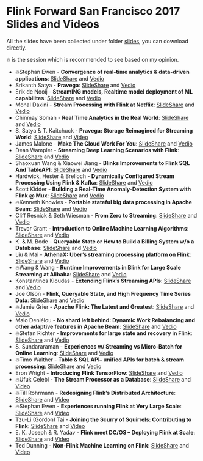 # Flink Forward San Francisco 2017 Slides and Videos

All the slides have been collected under folder [slides](https://github.com/flink-china/flink-forward-sf-2017/tree/master/slides), you can download directly.

🔥 is the session which is recommended to see based on my opinion.

- 🔥Stephan Ewen - **Convergence of real-time analytics & data-driven applications**: [SlideShare](https://www.slideshare.net/FlinkForward/flink-forward-sf-2017-stephan-ewen-convergence-of-realtime-analytics-and-datadriven-applications) and [Vedio](https://www.youtube.com/watch?v=i6RY9GFdlg4&index=1&list=PLDX4T_cnKjD2UC6wJr_wRbIvtlMtkc-n2)
- Srikanth Satya - **Pravega**: [SlideShare](https://www.slideshare.net/FlinkForward/flink-forward-sf-2017-srikanth-satya-tom-kaitchuck-pravega-storage-reimagined-for-streaming-world) and [Vedio](https://www.youtube.com/watch?v=K19TUdwzCgk&index=2&list=PLDX4T_cnKjD2UC6wJr_wRbIvtlMtkc-n2)
- Erik de Nooij - **StreamING models, Realtime model deployment of ML capabilites**: [SlideShare](https://www.slideshare.net/FlinkForward/flink-forward-sf-2017-erik-de-nooij-streaming-models-how-ing-adds-models-at-runtime-to-catch-fraudsters) and [Vedio](https://www.youtube.com/watch?v=Do7C4UJyWCM&index=3&list=PLDX4T_cnKjD2UC6wJr_wRbIvtlMtkc-n2)
- Monal Daxini - **Stream Processing with Flink at Netflix**: [SlideShare](https://www.slideshare.net/mdaxini/flink-forward2017netflix-keystonespaas) and [Vedio](https://www.youtube.com/watch?v=sPB8w-YXX1s&index=4&list=PLDX4T_cnKjD2UC6wJr_wRbIvtlMtkc-n2)
- Chinmay Soman - **Real Time Analytics in the Real World**: [SlideShare](https://www.slideshare.net/FlinkForward/flink-forward-sf-2017-chinmay-soman-real-time-analytics-in-the-real-world-challenges-and-lessons-at-uber) and [Vedio](https://www.youtube.com/watch?v=-3OVXCkrm-w&index=5&list=PLDX4T_cnKjD2UC6wJr_wRbIvtlMtkc-n2)
- S. Satya & T. Kaitchuck - **Pravega: Storage Reimagined for Streaming World**: [SlideShare](https://www.slideshare.net/FlinkForward/flink-forward-sf-2017-srikanth-satya-tom-kaitchuck-pravega-storage-reimagined-for-streaming-world) and [Video](https://www.youtube.com/watch?v=s8DvYqO48eo&index=6&list=PLDX4T_cnKjD2UC6wJr_wRbIvtlMtkc-n2)
- James Malone - **Make The Cloud Work For You**: [SlideShare](https://www.slideshare.net/FlinkForward/flink-forward-sf-2017-james-malone-make-the-cloud-work-for-you-75013797) and [Vedio](https://www.youtube.com/watch?v=9LLxQY02gXQ&index=7&list=PLDX4T_cnKjD2UC6wJr_wRbIvtlMtkc-n2)
- Dean Wampler - **Streaming Deep Learning Scenarios with Flink**: [SlideShare](https://www.slideshare.net/FlinkForward/flink-forward-sf-2017-dean-wampler-streaming-deep-learning-scenarios-with-flink) and [Vedio](https://www.youtube.com/watch?v=BzCEYGm1-e4&index=8&list=PLDX4T_cnKjD2UC6wJr_wRbIvtlMtkc-n2)
- Shaoxuan Wang & Xiaowei Jiang - **Blinks Improvements to Flink SQL And TableAPI**: [SlideShare](https://www.slideshare.net/FlinkForward/flink-forward-sf-2017-shaoxuan-wangxiaowei-jiang-blinks-improvements-to-flink-sql-and-tableapi) and [Vedio](https://www.youtube.com/watch?v=WrO48xCr4pw&index=9&list=PLDX4T_cnKjD2UC6wJr_wRbIvtlMtkc-n2)
- Hardwick, Hester & Brelloch - **Dynamically Configured Stream Processing Using Flink & Kafka**: [SlideShare](https://www.slideshare.net/FlinkForward/flink-forward-sf-2017-david-hardwick-sean-hester-david-brelloch-dynamically-configured-stream-processing-using-flink-kafka) and [Vedio](https://www.youtube.com/watch?v=_yHds9SvMfE&t=81s&index=10&list=PLDX4T_cnKjD2UC6wJr_wRbIvtlMtkc-n2)
- Scott Kidder - **Building a Real-Time Anomaly-Detection System with Flink @ Mux**: [SlideShare](https://www.slideshare.net/FlinkForward/flink-forward-sf-2017-scott-kidder-building-a-realtime-anomalydetection-system-with-flink-mux) and [Vedio](https://www.youtube.com/watch?v=rJNH5WhWAj4&index=11&list=PLDX4T_cnKjD2UC6wJr_wRbIvtlMtkc-n2)
- 🔥Kenneth Knowles - **Portable stateful big data processing in Apache Beam**: [SlideShare](https://www.slideshare.net/FlinkForward/flink-forward-sf-2017-kenneth-knowles-back-to-sessions-overview) and [Vedio](https://www.youtube.com/watch?v=dIV5rMmF4Ls&index=12&list=PLDX4T_cnKjD2UC6wJr_wRbIvtlMtkc-n2)
- Cliff Resnick & Seth Wiesman - **From Zero to Streaming**: [SlideShare](https://www.slideshare.net/FlinkForward/flink-forward-sf-2017-cliff-resnick-seth-wiesman-from-zero-to-streaming-getting-to-production-with-apache-flink) and [Vedio](https://www.youtube.com/watch?v=mSLesPzWplA&index=13&list=PLDX4T_cnKjD2UC6wJr_wRbIvtlMtkc-n2)
- Trevor Grant - **Introduction to Online Machine Learning Algorithms**: [SlideShare](https://www.slideshare.net/FlinkForward/flink-forward-sf-2017-trevor-grant-introduction-to-online-machine-learning-algorithms) and [Vedio](https://www.youtube.com/watch?v=h3j1JdtbhOI&index=14&list=PLDX4T_cnKjD2UC6wJr_wRbIvtlMtkc-n2)
- K. & M. Bode - **Queryable State or How to Build a Billing System w/o a Database**:  [SlideShare](https://www.slideshare.net/FlinkForward/flink-forward-sf-2017-konstantin-knauf-maximilian-bode-queryable-state-or-how-to-build-a-billing-system-without-a-database) and [Vedio](https://www.youtube.com/watch?v=cZbnNzKSBb0&index=15&list=PLDX4T_cnKjD2UC6wJr_wRbIvtlMtkc-n2)
- Liu & Mai - **AthenaX: Uber’s streaming processing platform on Flink**: [SlideShare](https://www.slideshare.net/FlinkForward/flink-forward-sf-2017-bill-liu-haohui-maiathenaxubers-streaming-processing-platform-on-flink) and [Vedio](https://www.youtube.com/watch?v=VURuT8GbExo&index=16&list=PLDX4T_cnKjD2UC6wJr_wRbIvtlMtkc-n2)
- 🔥Wang & Wang - **Runtime Improvements in Blink for Large Scale Streaming at Alibaba**: [SlideShare](https://www.slideshare.net/FlinkForward/flink-forward-sf-2017-feng-wang-zhijiang-wang-runtime-improvements-in-blink-for-large-scale-streaming-at-alibaba) and [Vedio](https://www.youtube.com/watch?v=-19fvqcZstI&index=17&list=PLDX4T_cnKjD2UC6wJr_wRbIvtlMtkc-n2)
- Konstantinos Kloudas - **Extending Flink’s Streaming APIs**: [SlideShare](https://www.slideshare.net/FlinkForward/flink-forward-sf-2017-konstantinos-kloudas-extending-flinks-streaming-apis) and [Vedio](https://www.youtube.com/watch?v=Fte4l1sCzGI&index=18&list=PLDX4T_cnKjD2UC6wJr_wRbIvtlMtkc-n2)
- Joe Olson - **Flink, Queryable State, and High Frequency Time Series Data**: [SlideShare](https://www.slideshare.net/FlinkForward/flink-forward-sf-2017-joe-olson-using-flink-and-queryable-state-to-buffer-high-frequency-time-series-data-75014646) and [Vedio](https://www.youtube.com/watch?v=8qp8BmnMxVk&index=19&list=PLDX4T_cnKjD2UC6wJr_wRbIvtlMtkc-n2)
- 🔥Jamie Grier - **Apache Flink: The Latest and Greatest**: [SlideShare](https://www.slideshare.net/FlinkForward/flink-forward-sf-2017-jamie-grier-apache-flinkthe-latest-and-greatest) and [Vedio](https://www.youtube.com/watch?v=IHSMnlWXkZ4&t=747s&index=20&list=PLDX4T_cnKjD2UC6wJr_wRbIvtlMtkc-n2)
- Malo Deniélou - **No shard left behind: Dynamic Work Rebalancing and other adaptive features in Apache Beam**: [SlideShare](https://www.slideshare.net/FlinkForward/flink-forward-sf-2017-malo-denilou-no-shard-left-behind-dynamic-work-rebalancing-and-autoscaling-in-apache-beam) and [Vedio](https://www.youtube.com/watch?v=4SBKcR8tLyc&index=21&list=PLDX4T_cnKjD2UC6wJr_wRbIvtlMtkc-n2)
- 🔥Stefan Richter - **Improvements for large state and recovery in Flink**: [SlideShare](https://www.slideshare.net/FlinkForward/flink-forward-sf-2017-stefan-richter-improvements-for-large-state-and-recovery-in-flink) and [Vedio](https://www.youtube.com/watch?v=Tn_uk5EDiv8&index=22&list=PLDX4T_cnKjD2UC6wJr_wRbIvtlMtkc-n2)
- S. Sundararaman - **Experiences w/ Streaming vs Micro-Batch for Online Learning**: [SlideShare](https://www.slideshare.net/FlinkForward/flink-forward-sf-2017-swaminathan-sundararaman-experiences-with-streaming-vs-microbatch-for-online-learning) and [Vedio](https://www.youtube.com/watch?v=427ga9iYroc&t=474s&index=23&list=PLDX4T_cnKjD2UC6wJr_wRbIvtlMtkc-n2)
- 🔥Timo Walther - **Table & SQL API– unified APIs for batch & stream processing**: [SlideShare](https://www.slideshare.net/FlinkForward/flink-forward-sf-2017-timo-walther-table-sql-api-unified-apis-for-batch-and-stream-processing) and [Vedio](https://www.youtube.com/watch?v=lwXpVQSlpB8&index=24&list=PLDX4T_cnKjD2UC6wJr_wRbIvtlMtkc-n2)
- Eron Wright - **Introducing Flink TensorFlow**: [SlideShare](https://www.slideshare.net/FlinkForward/flink-forward-sf-2017-eron-wright-introducing-flink-tensorflow) and [Vedio](https://www.youtube.com/watch?v=Rk8BEH2EHag&t=61s&index=25&list=PLDX4T_cnKjD2UC6wJr_wRbIvtlMtkc-n2)
- 🔥Ufuk Celebi - **The Stream Processor as a Database**: [SlideShare](https://www.slideshare.net/FlinkForward/flink-forward-sf-2017-ufuk-celebi-the-stream-processor-as-a-database-building-online-applications-directly-on-streams) and [Video](https://www.youtube.com/watch?v=XkZQxVHdD7w&index=26&list=PLDX4T_cnKjD2UC6wJr_wRbIvtlMtkc-n2)
- 🔥Till Rohrmann - **Redesigning Flink’s Distributed Architecture**: [SlideShare](https://www.slideshare.net/FlinkForward/flink-forward-sf-2017-till-rohrmann-redesigning-apache-flinks-distributed-architecture-back-to-sessions-overview) and [Video](https://www.youtube.com/watch?v=4B1Dd2qYDGQ&index=27&list=PLDX4T_cnKjD2UC6wJr_wRbIvtlMtkc-n2)
- 🔥Stephan Ewen - **Experiences running Flink at Very Large Scale**: [SlideShare](https://www.slideshare.net/FlinkForward/flink-forward-sf-2017-stephan-ewen-experiences-running-flink-at-very-large-scale) and [Video](https://www.youtube.com/watch?v=Sm5nHu7Mfsk&index=28&list=PLDX4T_cnKjD2UC6wJr_wRbIvtlMtkc-n2)
- Tzu-Li (Gordon) Tai - **Joining the Scurry of Squirrels: Contributing to Flink**: [SlideShare](https://www.slideshare.net/FlinkForward/flink-forward-sf-2017-tzuli-gordon-tai-joining-the-scurry-of-squirrels-contributing-to-apache-flink) and [Video](https://www.youtube.com/watch?v=hcuI1-aTuwU&list=PLDX4T_cnKjD2UC6wJr_wRbIvtlMtkc-n2&index=29)
- E. K. Joseph & R. Yadav - **Flink meet DC/OS – Deploying Flink at Scale**: [SlideShare](https://www.slideshare.net/FlinkForward/flink-forward-sf-2017-elizabeth-k-joseph-ravi-yadavflink-meet-dcos) and [Video](https://www.youtube.com/watch?v=CcQ1Z4TQFQg&index=30&list=PLDX4T_cnKjD2UC6wJr_wRbIvtlMtkc-n2)
- Ted Dunning - **Non-Flink Machine Learning on Flink**: [SlideShare](https://www.slideshare.net/FlinkForward/flink-forward-sf-2017-ted-dunning-nonflink-machine-learning-on-flink) and [Video](https://www.youtube.com/watch?v=fZXQZNKFUVE&list=PLDX4T_cnKjD2UC6wJr_wRbIvtlMtkc-n2&index=31)